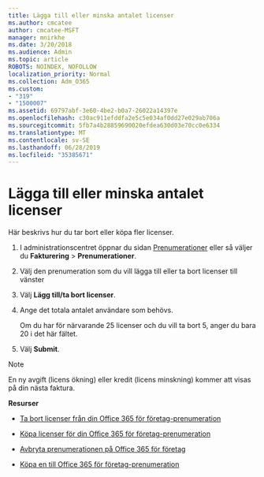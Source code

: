 ```yaml
---
title: Lägga till eller minska antalet licenser
ms.author: cmcatee
author: cmcatee-MSFT
manager: mnirkhe
ms.date: 3/20/2018
ms.audience: Admin
ms.topic: article
ROBOTS: NOINDEX, NOFOLLOW
localization_priority: Normal
ms.collection: Adm_O365
ms.custom:
- "319"
- "1500007"
ms.assetid: 69797abf-3e60-4be2-b0a7-26022a14397e
ms.openlocfilehash: c30ac911efddfa2e5c5e034af0dd27e029ab706a
ms.sourcegitcommit: 5fb7a4b28859690020efdea630d03e70cc0e6334
ms.translationtype: MT
ms.contentlocale: sv-SE
ms.lasthandoff: 06/28/2019
ms.locfileid: "35385671"
---
```

# <a name="how-to-add-or-reduce-licenses"></a>Lägga till eller minska antalet licenser

Här beskrivs hur du tar bort eller köpa fler licenser.
  
1. I administrationscentret öppnar du sidan [Prenumerationer](https://go.microsoft.com/fwlink/p/?linkid=842054) eller så väljer du **Fakturering** \> **Prenumerationer**.

2. Välj den prenumeration som du vill lägga till eller ta bort licenser till vänster

3. Välj **Lägg till/ta bort licenser**.

4. Ange det totala antalet användare som behövs.

    Om du har för närvarande 25 licenser och du vill ta bort 5, anger du bara 20 i det här fältet.

5. Välj **Submit**.

> [!NOTE]
> En ny avgift (licens ökning) eller kredit (licens minskning) kommer att visas på din nästa faktura.
  
 **Resurser**
  
- [Ta bort licenser från din Office 365 för företag-prenumeration](https://support.office.com/article/9c64d127-e2dd-4ecc-81f5-2f87e5a74803)

- [Köpa licenser för din Office 365 för företag-prenumeration](https://support.office.com/article/36081d8d-b3fa-4948-8c34-e217bba825e1)

- [Avbryta prenumerationen på Office 365 för företag](https://support.office.com/article/b1bc0bef-4608-4601-813a-cdd9f746709a)

- [Köpa en till Office 365 för företag-prenumeration](https://support.office.com/article/fab3b86c-3359-4042-8692-5d4dc7550b7c)
